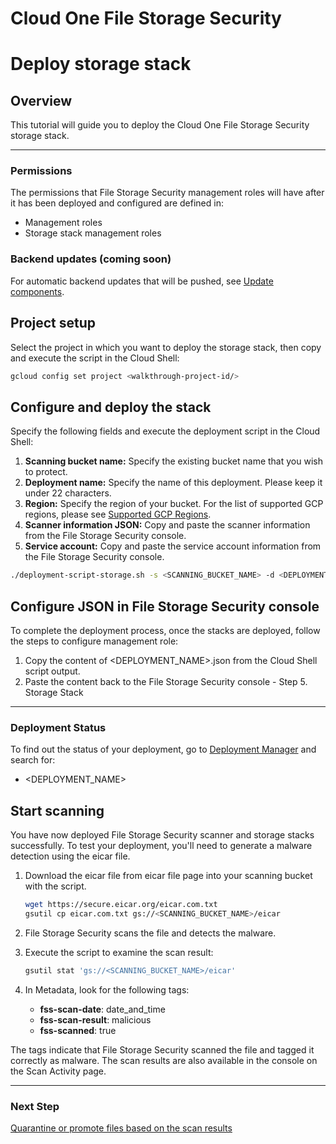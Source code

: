 # Cloud One File Storage Security

# Deploy storage stack

## Overview

<walkthrough-tutorial-duration duration="5"></walkthrough-tutorial-duration>

This tutorial will guide you to deploy the Cloud One File Storage Security storage stack.

--------------------------------

### Permissions

The permissions that File Storage Security management roles will have after it has been deployed and configured are defined in:

* <walkthrough-editor-open-file filePath="templates/management_roles.py">Management roles</walkthrough-editor-open-file>
* <walkthrough-editor-open-file filePath="templates/storage/storage_stack_roles.py">Storage stack management roles</walkthrough-editor-open-file>

### Backend updates (coming soon)

For automatic backend updates that will be pushed, see [Update components](https://cloudone.trendmicro.com/docs/file-storage-security/component-update-gcp/).

## Project setup

Select the project in which you want to deploy the storage stack, then copy and execute the script in the Cloud Shell:

<walkthrough-project-setup></walkthrough-project-setup>

```sh
gcloud config set project <walkthrough-project-id/>
```

## Configure and deploy the stack

Specify the following fields and execute the deployment script in the Cloud Shell:

1. **Scanning bucket name:** Specify the existing bucket name that you wish to protect.
1. **Deployment name:** Specify the name of this deployment. Please keep it under 22 characters.
1. **Region:** Specify the region of your bucket. For the list of supported GCP regions, please see [Supported GCP Regions](https://cloudone.trendmicro.com/docs/file-storage-security/supported-gcp/#GCPRegion).
1. **Scanner information JSON:** Copy and paste the scanner information from the File Storage Security console.
1. **Service account:** Copy and paste the service account information from the File Storage Security console.

```sh
./deployment-script-storage.sh -s <SCANNING_BUCKET_NAME> -d <DEPLOYMENT_NAME> -r <REGION> -i <SCANNER_INFORMATION> -m <SERVICE_ACCOUNT>
```

## Configure JSON in File Storage Security console

To complete the deployment process, once the stacks are deployed, follow the steps to configure management role:

1. Copy the content of <DEPLOYMENT_NAME>.json from the Cloud Shell script output.
1. Paste the content back to the File Storage Security console - Step 5. Storage Stack

--------------------------------

### Deployment Status

To find out the status of your deployment, go to [Deployment Manager](https://console.cloud.google.com/dm) and search for:

* <DEPLOYMENT_NAME>

## Start scanning

You have now deployed File Storage Security scanner and storage stacks successfully. To test your deployment, you'll need to generate a malware detection using the eicar file.

1. Download the eicar file from eicar file page into your scanning bucket with the script.

    ```sh
    wget https://secure.eicar.org/eicar.com.txt
    gsutil cp eicar.com.txt gs://<SCANNING_BUCKET_NAME>/eicar
    ```

1. File Storage Security scans the file and detects the malware.

1. Execute the script to examine the scan result:

    ```sh
    gsutil stat 'gs://<SCANNING_BUCKET_NAME>/eicar'
    ```

1. In Metadata, look for the following tags:
    * **fss-scan-date**: date_and_time
    * **fss-scan-result**: malicious
    * **fss-scanned**: true

The tags indicate that File Storage Security scanned the file and tagged it correctly as malware. The scan results are also available in the console on the Scan Activity page.

--------------------------------

### Next Step

[Quarantine or promote files based on the scan results](https://cloudone.trendmicro.com/docs/file-storage-security/github-sample-code/#post-scan)
